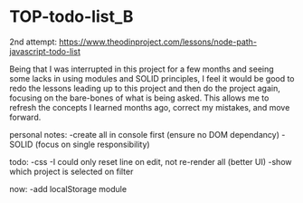 # TOP-todo-list_B
2nd attempt: https://www.theodinproject.com/lessons/node-path-javascript-todo-list

Being that I was interrupted in this project for a few months and seeing some lacks in using modules and SOLID principles, I feel it would be good to redo the lessons leading up to this project and then do the project again, focusing on the bare-bones of what is being asked. This allows me to refresh the concepts I learned months ago, correct my mistakes, and move forward.



personal notes:
    -create all in console first (ensure no DOM dependancy)
    -SOLID (focus on single responsibility)

todo:
    -css
    -I could only reset line on edit, not re-render all (better UI)
    -show which project is selected on filter

now:
    -add localStorage module
